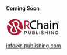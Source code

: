#### Coming Soon

<img src="RChainPUBLISHING.jpg" alt="" style="width:150px"/>

info@r-publishing.com
